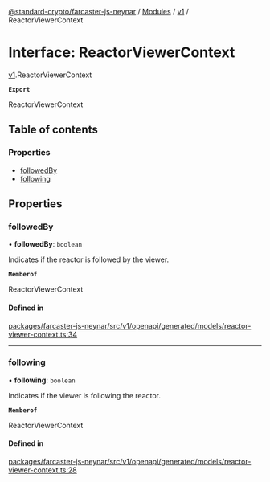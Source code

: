 [@standard-crypto/farcaster-js-neynar](../README.md) / [Modules](../modules.md) / [v1](../modules/v1.md) / ReactorViewerContext

# Interface: ReactorViewerContext

[v1](../modules/v1.md).ReactorViewerContext

**`Export`**

ReactorViewerContext

## Table of contents

### Properties

- [followedBy](v1.ReactorViewerContext.md#followedby)
- [following](v1.ReactorViewerContext.md#following)

## Properties

### followedBy

• **followedBy**: `boolean`

Indicates if the reactor is followed by the viewer.

**`Memberof`**

ReactorViewerContext

#### Defined in

[packages/farcaster-js-neynar/src/v1/openapi/generated/models/reactor-viewer-context.ts:34](https://github.com/standard-crypto/farcaster-js/blob/main/packages/farcaster-js-neynar/src/v1/openapi/generated/models/reactor-viewer-context.ts#L34)

___

### following

• **following**: `boolean`

Indicates if the viewer is following the reactor.

**`Memberof`**

ReactorViewerContext

#### Defined in

[packages/farcaster-js-neynar/src/v1/openapi/generated/models/reactor-viewer-context.ts:28](https://github.com/standard-crypto/farcaster-js/blob/main/packages/farcaster-js-neynar/src/v1/openapi/generated/models/reactor-viewer-context.ts#L28)
